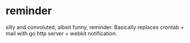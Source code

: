 reminder
========

silly and convoluted, albeit funny, reminder. Basically replaces crontab + mail with go http server + webkit notification.
